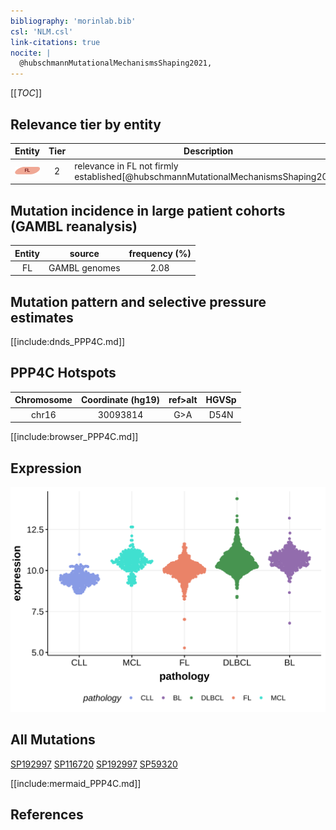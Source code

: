 ```yaml
---
bibliography: 'morinlab.bib'
csl: 'NLM.csl'
link-citations: true
nocite: |
  @hubschmannMutationalMechanismsShaping2021, 
---
```

[[_TOC_]]


## Relevance tier by entity

|Entity|Tier|Description                           |
|:------:|:----:|--------------------------------------|
|![FL](images/icons/FL_tier2.png)    |2   |relevance in FL not firmly established[@hubschmannMutationalMechanismsShaping2021]|

## Mutation incidence in large patient cohorts (GAMBL reanalysis)

|Entity|source       |frequency (%)|
|:------:|:-------------:|:-------------:|
|FL    |GAMBL genomes|2.08         |

## Mutation pattern and selective pressure estimates

[[include:dnds_PPP4C.md]]


## PPP4C Hotspots

| Chromosome |Coordinate (hg19) | ref>alt | HGVSp | 
 | :---:| :---: | :--: | :---: |
| chr16 | 30093814 | G>A | D54N |

[[include:browser_PPP4C.md]]

## Expression
![](images/gene_expression/PPP4C_by_pathology.svg)
<!-- ORIGIN: hubschmannMutationalMechanismsShaping2021b -->
<!-- FL: hubschmannMutationalMechanismsShaping2021b -->

## All Mutations

[SP192997](https://www.bcgsc.ca/downloads/morinlab/GAMBL/MALY/SP192997.html)
[SP116720](https://www.bcgsc.ca/downloads/morinlab/GAMBL/MALY/SP116720.html)
[SP192997](https://www.bcgsc.ca/downloads/morinlab/GAMBL/MALY/SP192997.html)
[SP59320](https://www.bcgsc.ca/downloads/morinlab/GAMBL/MALY/SP59320.html)

[[include:mermaid_PPP4C.md]]

## References
